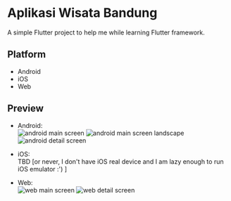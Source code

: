 # Aplikasi Wisata Bandung

A simple Flutter project to help me while learning Flutter framework.

## Platform

- Android
- iOS
- Web

## Preview

- Android: <br>
![android main screen](https://user-images.githubusercontent.com/44081111/229332138-3ed03990-b8cc-4541-a88f-fc5a884aea49.jpg)
![android main screen landscape](https://user-images.githubusercontent.com/44081111/229332256-37465099-df92-4213-9567-36567fd3c540.jpg)
![android detail screen](https://user-images.githubusercontent.com/44081111/229332251-3cd5a9d8-a65f-4351-badf-8587286481b4.jpg)

- iOS: <br>
TBD [or never, I don't have iOS real device and I am lazy enough to run iOS emulator :') ]

- Web: <br>
![web main screen](https://user-images.githubusercontent.com/44081111/229332287-305efb3c-b6f1-4cf7-938e-15b468f68508.jpg)
![web detail screen](https://user-images.githubusercontent.com/44081111/229332301-82676d64-c89f-4119-a367-5d05c4124596.jpg)

